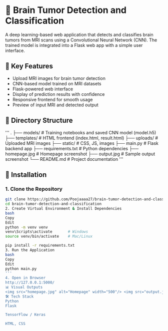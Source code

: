 # 🧠 Brain Tumor Detection and Classification

A deep learning-based web application that detects and classifies brain tumors from MRI scans using a Convolutional Neural Network (CNN). The trained model is integrated into a Flask web app with a simple user interface.

## 📌 Key Features
- Upload MRI images for brain tumor detection
- CNN-based model trained on MRI datasets
- Flask-powered web interface
- Display of prediction results with confidence
- Responsive frontend for smooth usage
- Preview of input MRI and detected output
  
## 📁 Directory Structure
'''
.
├── models/ # Training notebooks and saved CNN model (model.h5)
├── templates/ # HTML frontend (index.html, result.html)
├── uploads/ # Uploaded MRI images
├── static/ # CSS, JS, images
├── main.py # Flask backend app
├── requirements.txt # Python dependencies
├── homepage.jpg # Homepage screenshot
├── output.jpg # Sample output screenshot
└── README.md # Project documentation
'''
## 🔧 Installation
### 1. Clone the Repository
```bash
git clone https://github.com/Poojaaaa27/brain-tumor-detection-and-classification.git
cd brain-tumor-detection-and-classification
2. Create Virtual Environment & Install Dependencies
bash
Copy
Edit
python -m venv venv
venv\Scripts\activate       # Windows
source venv/bin/activate    # Mac/Linux

pip install -r requirements.txt
3. Run the Application
bash
Copy
Edit
python main.py
'''
4. Open in Browser
http://127.0.0.1:5000/
📊 Visual Outputs
<img src="homepage.jpg" alt="Homepage" width="500"/> <img src="output.jpg" alt="Tumor Detection Output" width="500"/>
🛠 Tech Stack
Python
Flask

TensorFlow / Keras

HTML, CSS
